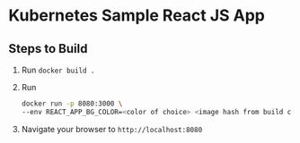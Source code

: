 # Kubernetes Sample React JS App

## Steps to Build

1. Run `docker build .`
1. Run

    ```bash
    docker run -p 8080:3000 \
    --env REACT_APP_BG_COLOR=<color of choice> <image hash from build command>
    ```

1. Navigate your browser to `http://localhost:8080`
